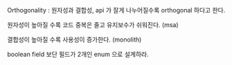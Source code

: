 Orthogonality : 원자성과 결합성, api 가 잘게 나누어질수록 orthogonal 하다고 한다.

원자성이 높아질 수록 코드 중복은 줄고 유지보수가 쉬워진다. (msa)

결합성이 높아질 수록 사용성이 증가한다. (monolith)


boolean field 보단 필드가 2개인 enum 으로 설계하라.
